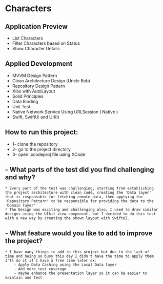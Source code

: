 # Characters

## Application Preview
- List Characters
- Filter Characters based on Status
- Show Character Details



## Applied Development 
- MVVM Design Pattern
- Clean Architecture Design (Uncle Bob) 
- Repository Design Pattern
- Xibs with AutoLayout
- Solid Principles
- Data Binding
- Unit Test
- Native Network Service Using URLSession ( Native )
- Swift, SwiftUI and UIKit

## How to run this project:
 * 1- clone the repository
 * 2- go to the project directory
 * 3- open .xcodeproj file using XCode 


## - What parts of the test did you find challenging and why?
    * Every part of the test was challenging, starting from establishing the project architecture with clean code, creating the 'Data layer' that is responsible for fetching remote data, then applying the 'Repository Pattern' to be responsible for providing the data to the 'Domain layer'
    * The Design was exciting and challenging also, I used to draw similar designs using the UIkit view component, but I decided to do this test with a new way by creating the shown layout with SwiftUI.
    
## - What feature would you like to add to improve the project?
    * I have many things to add to this project but due to the lack of time and being so busy this day I didn't have the time to apply them I'll do it if I have a free time later ex:
        - Apply Data Cashing using the Local Data layer
        - Add more test coverage
        - maybe enhance the presentation layer so it can be easier to maintain and test 
